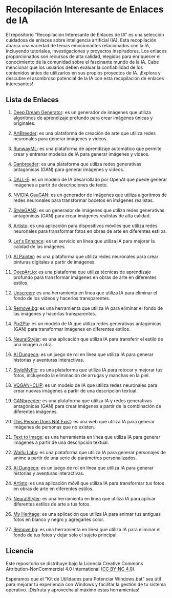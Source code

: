 # Recopilación Interesante de Enlaces de IA

El repositorio "Recopilación Interesante de Enlaces de IA" es una selección cuidadosa de enlaces sobre inteligencia artificial (IA). Esta recopilación abarca una variedad de temas emocionantes relacionados con la IA, incluyendo tutoriales, investigaciones y proyectos inspiradores. Los enlaces proporcionados son recursos de alta calidad, elegidos para enriquecer el conocimiento de la comunidad sobre el fascinante mundo de la IA. Cabe mencionar que los usuarios deben evaluar la confiabilidad de los contenidos antes de utilizarlos en sus propios proyectos de IA. ¡Explora y descubre el asombroso potencial de la IA con esta recopilación de enlaces interesantes!

## Lista de Enlaces

1. [Deep Dream Generator](https://www.example.com): es un generador de imágenes que utiliza algoritmos de aprendizaje profundo para crear imágenes únicas y originales.

2. [ArtBreeder](https://www.example.com): es una plataforma de creación de arte que utiliza redes neuronales para generar imágenes y videos.

3. [RunwayML](https://www.example.com): es una plataforma de aprendizaje automático que permite crear y entrenar modelos de IA para generar imágenes y videos.

4. [Ganbreeder](https://www.example.com): es una plataforma que utiliza redes generativas antagónicas (GAN) para generar imágenes y videos.

5. [DALL-E](https://www.example.com): es un modelo de IA desarrollado por OpenAI que puede generar imágenes a partir de descripciones de texto.

6. [NVIDIA GauGAN](https://www.example.com): es un generador de imágenes que utiliza algoritmos de redes neuronales para transformar bocetos en imágenes realistas.

7. [StyleGAN2](https://www.example.com): es un generador de imágenes que utiliza redes generativas antagónicas (GAN) para crear imágenes realistas de alta calidad.

8. [Artisto](https://www.example.com): es una aplicación para dispositivos móviles que utiliza redes neuronales para transformar fotos en obras de arte en diferentes estilos.

9. [Let's Enhance](https://www.example.com): es un servicio en línea que utiliza IA para mejorar la calidad de las imágenes.

10. [AI Painter](https://www.example.com): es una plataforma que utiliza redes neuronales para crear pinturas digitales a partir de imágenes.

11. [DeepArt.io](https://www.example.com): es una plataforma que utiliza técnicas de aprendizaje profundo para transformar imágenes en obras de arte en diferentes estilos.

12. [Unscreen](https://www.example.com): es una herramienta en línea que utiliza IA para eliminar el fondo de los vídeos y hacerlos transparentes.

13. [Remove.bg](https://www.example.com): es una herramienta que utiliza IA para eliminar el fondo de las imágenes y hacerlas transparentes.

14. [Pix2Pix](https://www.example.com): es un modelo de IA que utiliza redes generativas antagónicas (GAN) para transformar imágenes en diferentes estilos.

15. [NeuralStyler](https://www.example.com): es una aplicación que utiliza IA para transferir el estilo de una imagen a otra.

16. [AI Dungeon](https://www.example.com): es un juego de rol en línea que utiliza IA para generar historias y aventuras interactivas.

17. [StyleMyPic](https://www.example.com): es una plataforma que utiliza IA para retocar y mejorar tus fotos, incluyendo la eliminación de arrugas y manchas en la piel.

18. [VQGAN+CLIP](https://www.example.com): es un modelo de IA que utiliza redes neuronales para crear nuevas imágenes a partir de una descripción textual.

19. [GANbreeder](https://www.example.com): es una plataforma que utiliza IA y redes generativas antagónicas (GAN) para crear imágenes a partir de la combinación de diferentes imágenes.

20. [This Person Does Not Exist](https://www.example.com): es una web que utiliza IA para generar imágenes de personas que no existen.

21. [Text to Image](https://www.example.com): es una herramienta en línea que utiliza IA para generar imágenes a partir de una descripción textual.

22. [Waifu Labs](https://www.example.com): es una plataforma que utiliza IA para generar personajes de anime a partir de una serie de parámetros personalizados.

23. [AI Dungeon](https://www.example.com): es un juego de rol en línea que utiliza IA para generar historias y aventuras interactivas.

24. [Artisto](https://www.example.com): es una aplicación móvil que utiliza IA para transformar tus fotos en obras de arte en diferentes estilos.

25. [NeuralStyler](https://www.example.com): es una herramienta en línea que utiliza IA para aplicar diferentes estilos de arte a tus fotos.

26. [My Heritage](https://www.example.com): es una aplicación que utiliza IA para animar tus antiguas fotos en blanco y negro y agregarles color.

27. [Remove.bg](https://www.example.com): es una herramienta en línea que utiliza IA para eliminar el fondo de tus fotos y dejar solo el sujeto principal.

## Licencia

Este repositorio se distribuye bajo la Licencia Creative Commons Attribution-NonCommercial 4.0 International ([CC BY-NC 4.0](https://creativecommons.org/licenses/by-nc/4.0/deed.es)).

Esperamos que el "Kit de Utilidades para Potenciar Windows.bat" sea útil para mejorar tu experiencia con Windows y facilitar la gestión de tu sistema operativo. ¡Disfruta y aprovecha al máximo estas herramientas!
